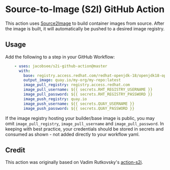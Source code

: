 # Source-to-Image (S2I) GitHub Action

This action uses [Source2Image](https://github.com/openshift/source-to-image) to build container
images from source. After the image is built, it will automatically be pushed to a desired
image registry.

## Usage

Add the following to a step in your GitHub Workflow:

```yaml
    - uses: jacobsee/s2i-github-action@master
      with:
        base: registry.access.redhat.com/redhat-openjdk-18/openjdk18-openshift
        output_image: quay.io/my-org/my-repo:latest
        image_pull_registry: registry.access.redhat.com
        image_pull_username: ${{ secrets.RHT_REGISTRY_USERNAME }}
        image_pull_password: ${{ secrets.RHT_REGISTRY_PASSWORD }}
        image_push_registry: quay.io
        image_push_username: ${{ secrets.QUAY_USERNAME }}
        image_push_password: ${{ secrets.QUAY_PASSWORD }}
```

If the image registry hosting your builder/base image is public, you may omit `image_pull_registry`,
`image_pull_username` and `image_pull_password`. In keeping with best practice, your credentials
should be stored in secrets and consumed as shown - not added directly to your workflow yaml.

## Credit

This action was originally based on Vadim Rutkovsky's [action-s2i](https://github.com/vrutkovs/action-s2i).
